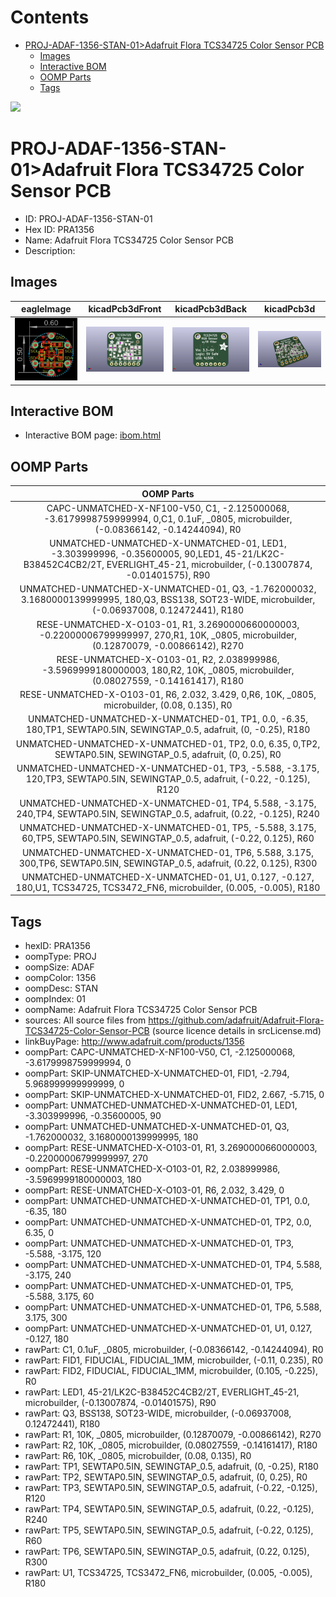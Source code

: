 



Contents
========

* [PROJ-ADAF-1356-STAN-01>Adafruit Flora TCS34725 Color Sensor PCB](#proj-adaf-1356-stan-01adafruit-flora-tcs34725-color-sensor-pcb)
	* [Images](#images)
	* [Interactive BOM](#interactive-bom)
	* [OOMP Parts](#oomp-parts)
	* [Tags](#tags)
  
![][im]
# PROJ-ADAF-1356-STAN-01>Adafruit Flora TCS34725 Color Sensor PCB

- ID: PROJ-ADAF-1356-STAN-01
- Hex ID: PRA1356
- Name: Adafruit Flora TCS34725 Color Sensor PCB
- Description: 

## Images
  
  

|eagleImage|kicadPcb3dFront|kicadPcb3dBack|kicadPcb3d|
| :---: | :---: | :---: | :---: |
|[![eagleImage](eagleImage_140.png)](eagleImage_600.png)|[![kicadPcb3dFront](kicadPcb3dFront_140.png)](kicadPcb3dFront_600.png)|[![kicadPcb3dBack](kicadPcb3dBack_140.png)](kicadPcb3dBack_600.png)|[![kicadPcb3d](kicadPcb3d_140.png)](kicadPcb3d_600.png)|

## Interactive BOM

- Interactive BOM page: [ibom.html](kicad/bom/ibom.html)

## OOMP Parts
  

|OOMP Parts|
| :---: |
|CAPC-UNMATCHED-X-NF100-V50, C1, -2.125000068, -3.6179998759999994, 0,C1, 0.1uF, _0805, microbuilder, (-0.08366142, -0.14244094), R0|
|UNMATCHED-UNMATCHED-X-UNMATCHED-01, LED1, -3.303999996, -0.35600005, 90,LED1, 45-21/LK2C-B38452C4CB2/2T, EVERLIGHT_45-21, microbuilder, (-0.13007874, -0.01401575), R90|
|UNMATCHED-UNMATCHED-X-UNMATCHED-01, Q3, -1.762000032, 3.1680000139999995, 180,Q3, BSS138, SOT23-WIDE, microbuilder, (-0.06937008, 0.12472441), R180|
|RESE-UNMATCHED-X-O103-01, R1, 3.2690000660000003, -0.22000006799999997, 270,R1, 10K, _0805, microbuilder, (0.12870079, -0.00866142), R270|
|RESE-UNMATCHED-X-O103-01, R2, 2.038999986, -3.5969999180000003, 180,R2, 10K, _0805, microbuilder, (0.08027559, -0.14161417), R180|
|RESE-UNMATCHED-X-O103-01, R6, 2.032, 3.429, 0,R6, 10K, _0805, microbuilder, (0.08, 0.135), R0|
|UNMATCHED-UNMATCHED-X-UNMATCHED-01, TP1, 0.0, -6.35, 180,TP1, SEWTAP0.5IN, SEWINGTAP_0.5, adafruit, (0, -0.25), R180|
|UNMATCHED-UNMATCHED-X-UNMATCHED-01, TP2, 0.0, 6.35, 0,TP2, SEWTAP0.5IN, SEWINGTAP_0.5, adafruit, (0, 0.25), R0|
|UNMATCHED-UNMATCHED-X-UNMATCHED-01, TP3, -5.588, -3.175, 120,TP3, SEWTAP0.5IN, SEWINGTAP_0.5, adafruit, (-0.22, -0.125), R120|
|UNMATCHED-UNMATCHED-X-UNMATCHED-01, TP4, 5.588, -3.175, 240,TP4, SEWTAP0.5IN, SEWINGTAP_0.5, adafruit, (0.22, -0.125), R240|
|UNMATCHED-UNMATCHED-X-UNMATCHED-01, TP5, -5.588, 3.175, 60,TP5, SEWTAP0.5IN, SEWINGTAP_0.5, adafruit, (-0.22, 0.125), R60|
|UNMATCHED-UNMATCHED-X-UNMATCHED-01, TP6, 5.588, 3.175, 300,TP6, SEWTAP0.5IN, SEWINGTAP_0.5, adafruit, (0.22, 0.125), R300|
|UNMATCHED-UNMATCHED-X-UNMATCHED-01, U1, 0.127, -0.127, 180,U1, TCS34725, TCS3472_FN6, microbuilder, (0.005, -0.005), R180|

## Tags

- hexID: PRA1356
- oompType: PROJ
- oompSize: ADAF
- oompColor: 1356
- oompDesc: STAN
- oompIndex: 01
- oompName: Adafruit Flora TCS34725 Color Sensor PCB
- sources: All source files from https://github.com/adafruit/Adafruit-Flora-TCS34725-Color-Sensor-PCB (source licence details in srcLicense.md)
- linkBuyPage: http://www.adafruit.com/products/1356
- oompPart: CAPC-UNMATCHED-X-NF100-V50, C1, -2.125000068, -3.6179998759999994, 0
- oompPart: SKIP-UNMATCHED-X-UNMATCHED-01, FID1, -2.794, 5.968999999999999, 0
- oompPart: SKIP-UNMATCHED-X-UNMATCHED-01, FID2, 2.667, -5.715, 0
- oompPart: UNMATCHED-UNMATCHED-X-UNMATCHED-01, LED1, -3.303999996, -0.35600005, 90
- oompPart: UNMATCHED-UNMATCHED-X-UNMATCHED-01, Q3, -1.762000032, 3.1680000139999995, 180
- oompPart: RESE-UNMATCHED-X-O103-01, R1, 3.2690000660000003, -0.22000006799999997, 270
- oompPart: RESE-UNMATCHED-X-O103-01, R2, 2.038999986, -3.5969999180000003, 180
- oompPart: RESE-UNMATCHED-X-O103-01, R6, 2.032, 3.429, 0
- oompPart: UNMATCHED-UNMATCHED-X-UNMATCHED-01, TP1, 0.0, -6.35, 180
- oompPart: UNMATCHED-UNMATCHED-X-UNMATCHED-01, TP2, 0.0, 6.35, 0
- oompPart: UNMATCHED-UNMATCHED-X-UNMATCHED-01, TP3, -5.588, -3.175, 120
- oompPart: UNMATCHED-UNMATCHED-X-UNMATCHED-01, TP4, 5.588, -3.175, 240
- oompPart: UNMATCHED-UNMATCHED-X-UNMATCHED-01, TP5, -5.588, 3.175, 60
- oompPart: UNMATCHED-UNMATCHED-X-UNMATCHED-01, TP6, 5.588, 3.175, 300
- oompPart: UNMATCHED-UNMATCHED-X-UNMATCHED-01, U1, 0.127, -0.127, 180
- rawPart: C1, 0.1uF, _0805, microbuilder, (-0.08366142, -0.14244094), R0
- rawPart: FID1, FIDUCIAL, FIDUCIAL_1MM, microbuilder, (-0.11, 0.235), R0
- rawPart: FID2, FIDUCIAL, FIDUCIAL_1MM, microbuilder, (0.105, -0.225), R0
- rawPart: LED1, 45-21/LK2C-B38452C4CB2/2T, EVERLIGHT_45-21, microbuilder, (-0.13007874, -0.01401575), R90
- rawPart: Q3, BSS138, SOT23-WIDE, microbuilder, (-0.06937008, 0.12472441), R180
- rawPart: R1, 10K, _0805, microbuilder, (0.12870079, -0.00866142), R270
- rawPart: R2, 10K, _0805, microbuilder, (0.08027559, -0.14161417), R180
- rawPart: R6, 10K, _0805, microbuilder, (0.08, 0.135), R0
- rawPart: TP1, SEWTAP0.5IN, SEWINGTAP_0.5, adafruit, (0, -0.25), R180
- rawPart: TP2, SEWTAP0.5IN, SEWINGTAP_0.5, adafruit, (0, 0.25), R0
- rawPart: TP3, SEWTAP0.5IN, SEWINGTAP_0.5, adafruit, (-0.22, -0.125), R120
- rawPart: TP4, SEWTAP0.5IN, SEWINGTAP_0.5, adafruit, (0.22, -0.125), R240
- rawPart: TP5, SEWTAP0.5IN, SEWINGTAP_0.5, adafruit, (-0.22, 0.125), R60
- rawPart: TP6, SEWTAP0.5IN, SEWINGTAP_0.5, adafruit, (0.22, 0.125), R300
- rawPart: U1, TCS34725, TCS3472_FN6, microbuilder, (0.005, -0.005), R180



[im]: kicadPcb3d_450.png

